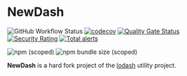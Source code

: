 # NewDash

![GitHub Workflow Status](https://img.shields.io/github/workflow/status/newdash/newdash/Github%20CI?label=Github%20CI)
[![codecov](https://codecov.io/gh/newdash/newdash/branch/master/graph/badge.svg)](https://codecov.io/gh/newdash/newdash)
[![Quality Gate Status](https://sonarcloud.io/api/project_badges/measure?project=newdash_newdash&metric=alert_status)](https://sonarcloud.io/dashboard?id=newdash_newdash)
[![Security Rating](https://sonarcloud.io/api/project_badges/measure?project=newdash_newdash&metric=security_rating)](https://sonarcloud.io/dashboard?id=newdash_newdash)
[![Total alerts](https://img.shields.io/lgtm/alerts/g/newdash/newdash.svg?logo=lgtm&logoWidth=18)](https://lgtm.com/projects/g/newdash/newdash/alerts/)

![npm (scoped)](https://img.shields.io/npm/v/@newdash/newdash)
![npm bundle size (scoped)](https://img.shields.io/bundlephobia/min/@newdash/newdash)



**NewDash** is a hard fork project of the [lodash](https://github.com/lodash/lodash) utility project.
